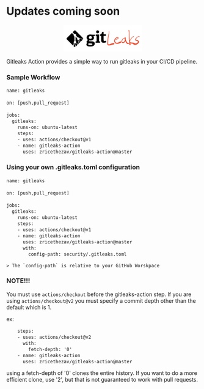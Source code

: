 # Updates coming soon

<p align="center">
  <img alt="gitleaks" src="https://raw.githubusercontent.com/zricethezav/gifs/master/gitleakslogo.png" height="70" />
</p>

Gitleaks Action provides a simple way to run gitleaks in your CI/CD pipeline.


### Sample Workflow
```
name: gitleaks

on: [push,pull_request]

jobs:
  gitleaks:
    runs-on: ubuntu-latest
    steps:
    - uses: actions/checkout@v1
    - name: gitleaks-action
      uses: zricethezav/gitleaks-action@master
```

### Using your own .gitleaks.toml configuration
```
name: gitleaks

on: [push,pull_request]

jobs:
  gitleaks:
    runs-on: ubuntu-latest
    steps:
    - uses: actions/checkout@v1
    - name: gitleaks-action
      uses: zricethezav/gitleaks-action@master
      with:
        config-path: security/.gitleaks.toml
```
    > The `config-path` is relative to your GitHub Worskpace

### NOTE!!!
You must use `actions/checkout` before the gitleaks-action step. If you are using `actions/checkout@v2` you must specify a commit depth other than the default which is 1. 

ex: 
```
    steps:
    - uses: actions/checkout@v2
      with:
        fetch-depth: '0'
    - name: gitleaks-action
      uses: zricethezav/gitleaks-action@master
```

using a fetch-depth of '0' clones the entire history. If you want to do a more efficient clone, use '2', but that is not guaranteed to work with pull requests.   
